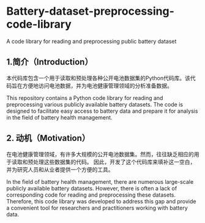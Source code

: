 # Battery-dataset-preprocessing-code-library
A code library for reading and preprocessing public battery dataset

## 1.简介（Introduction）
本代码库包含一个用于读取和预处理各种公开电池数据集的Python代码库。该代码旨在方便地访问电池数据，并为电池健康管理领域的分析准备数据。

This repository contains a Python code library for reading and preprocessing various publicly available battery datasets. 
The code is designed to facilitate easy access to battery data and prepare it for analysis in the field of battery health management.


## 2. 动机（Motivation）
在电池健康管理领域，有许多大规模的公开电池数据集。然而，往往缺乏相应的用于读取和预处理这些数据集的代码。
因此，开发了这个代码库来填补这一空白，并为研究人员和从业者提供一个方便的工具。

In the field of battery health management, there are numerous large-scale publicly available battery datasets. However, there is often a lack of corresponding code for reading and preprocessing these datasets. Therefore, this code library was developed to address this gap and provide a convenient tool for researchers and practitioners working with battery data.
